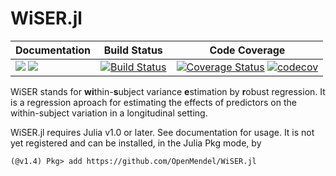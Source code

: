 # WiSER.jl

| **Documentation** | **Build Status** | **Code Coverage**  |
|-------------------|------------------|--------------------|
| [![](https://img.shields.io/badge/docs-stable-blue.svg)](https://github.com/OpenMendel/WiSER.jl/stable) [![](https://img.shields.io/badge/docs-dev-blue.svg)](https://github.com/OpenMendel/WiSER.jl/dev) | [![Build Status](https://travis-ci.com/OpenMendel/WiSER.jl.svg?branch=master)](https://travis-ci.org/OpenMendel/WiSER.jl)  | [![Coverage Status](https://coveralls.io/repos/github/OpenMendel/WiSER.jl/badge.svg?branch=master)](https://coveralls.io/github/OpenMendel/WiSER.jl?branch=master) [![codecov](https://codecov.io/gh/OpenMendel/WiSER.jl/branch/master/graph/badge.svg)](https://codecov.io/gh/OpenMendel/WiSER.jl) |  

WiSER stands for **wi**thin-**s**ubject variance **e**stimation by **r**obust regression. It is a regression aproach for estimating the effects of predictors on the within-subject variation in a longitudinal setting. 

WiSER.jl requires Julia v1.0 or later. See documentation for usage. It is not yet registered and can be installed, in the Julia Pkg mode, by
```{julia}
(@v1.4) Pkg> add https://github.com/OpenMendel/WiSER.jl
```
